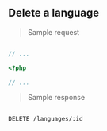 ## Delete a language

> Sample request

```shell

```

```javascript
// ...
```

```php
<?php

// ...
```

> Sample response

```json

```

`DELETE /languages/:id`
